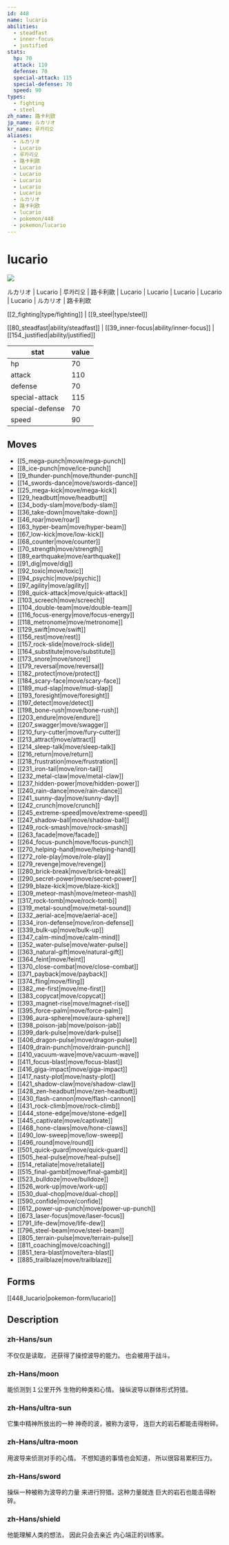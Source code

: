 ```yaml
---
id: 448
name: lucario
abilities:
  - steadfast
  - inner-focus
  - justified
stats:
  hp: 70
  attack: 110
  defense: 70
  special-attack: 115
  special-defense: 70
  speed: 90
types:
  - fighting
  - steel
zh_name: 路卡利欧
jp_name: ルカリオ
kr_name: 루카리오
aliases:
  - ルカリオ
  - Lucario
  - 루카리오
  - 路卡利歐
  - Lucario
  - Lucario
  - Lucario
  - Lucario
  - Lucario
  - ルカリオ
  - 路卡利欧
  - lucario
  - pokemon/448
  - pokemon/lucario
---
```

# lucario

![](https://raw.githubusercontent.com/PokeAPI/sprites/master/sprites/pokemon/448.png)

ルカリオ | Lucario | 루카리오 | 路卡利歐 | Lucario | Lucario | Lucario | Lucario | Lucario | ルカリオ | 路卡利欧

[[2_fighting|type/fighting]] | [[9_steel|type/steel]]

[[80_steadfast|ability/steadfast]] | [[39_inner-focus|ability/inner-focus]] | [[154_justified|ability/justified]]

|stat|value|
|---|---|
|hp|70|
|attack|110|
|defense|70|
|special-attack|115|
|special-defense|70|
|speed|90|


## Moves

- [[5_mega-punch|move/mega-punch]]
- [[8_ice-punch|move/ice-punch]]
- [[9_thunder-punch|move/thunder-punch]]
- [[14_swords-dance|move/swords-dance]]
- [[25_mega-kick|move/mega-kick]]
- [[29_headbutt|move/headbutt]]
- [[34_body-slam|move/body-slam]]
- [[36_take-down|move/take-down]]
- [[46_roar|move/roar]]
- [[63_hyper-beam|move/hyper-beam]]
- [[67_low-kick|move/low-kick]]
- [[68_counter|move/counter]]
- [[70_strength|move/strength]]
- [[89_earthquake|move/earthquake]]
- [[91_dig|move/dig]]
- [[92_toxic|move/toxic]]
- [[94_psychic|move/psychic]]
- [[97_agility|move/agility]]
- [[98_quick-attack|move/quick-attack]]
- [[103_screech|move/screech]]
- [[104_double-team|move/double-team]]
- [[116_focus-energy|move/focus-energy]]
- [[118_metronome|move/metronome]]
- [[129_swift|move/swift]]
- [[156_rest|move/rest]]
- [[157_rock-slide|move/rock-slide]]
- [[164_substitute|move/substitute]]
- [[173_snore|move/snore]]
- [[179_reversal|move/reversal]]
- [[182_protect|move/protect]]
- [[184_scary-face|move/scary-face]]
- [[189_mud-slap|move/mud-slap]]
- [[193_foresight|move/foresight]]
- [[197_detect|move/detect]]
- [[198_bone-rush|move/bone-rush]]
- [[203_endure|move/endure]]
- [[207_swagger|move/swagger]]
- [[210_fury-cutter|move/fury-cutter]]
- [[213_attract|move/attract]]
- [[214_sleep-talk|move/sleep-talk]]
- [[216_return|move/return]]
- [[218_frustration|move/frustration]]
- [[231_iron-tail|move/iron-tail]]
- [[232_metal-claw|move/metal-claw]]
- [[237_hidden-power|move/hidden-power]]
- [[240_rain-dance|move/rain-dance]]
- [[241_sunny-day|move/sunny-day]]
- [[242_crunch|move/crunch]]
- [[245_extreme-speed|move/extreme-speed]]
- [[247_shadow-ball|move/shadow-ball]]
- [[249_rock-smash|move/rock-smash]]
- [[263_facade|move/facade]]
- [[264_focus-punch|move/focus-punch]]
- [[270_helping-hand|move/helping-hand]]
- [[272_role-play|move/role-play]]
- [[279_revenge|move/revenge]]
- [[280_brick-break|move/brick-break]]
- [[290_secret-power|move/secret-power]]
- [[299_blaze-kick|move/blaze-kick]]
- [[309_meteor-mash|move/meteor-mash]]
- [[317_rock-tomb|move/rock-tomb]]
- [[319_metal-sound|move/metal-sound]]
- [[332_aerial-ace|move/aerial-ace]]
- [[334_iron-defense|move/iron-defense]]
- [[339_bulk-up|move/bulk-up]]
- [[347_calm-mind|move/calm-mind]]
- [[352_water-pulse|move/water-pulse]]
- [[363_natural-gift|move/natural-gift]]
- [[364_feint|move/feint]]
- [[370_close-combat|move/close-combat]]
- [[371_payback|move/payback]]
- [[374_fling|move/fling]]
- [[382_me-first|move/me-first]]
- [[383_copycat|move/copycat]]
- [[393_magnet-rise|move/magnet-rise]]
- [[395_force-palm|move/force-palm]]
- [[396_aura-sphere|move/aura-sphere]]
- [[398_poison-jab|move/poison-jab]]
- [[399_dark-pulse|move/dark-pulse]]
- [[406_dragon-pulse|move/dragon-pulse]]
- [[409_drain-punch|move/drain-punch]]
- [[410_vacuum-wave|move/vacuum-wave]]
- [[411_focus-blast|move/focus-blast]]
- [[416_giga-impact|move/giga-impact]]
- [[417_nasty-plot|move/nasty-plot]]
- [[421_shadow-claw|move/shadow-claw]]
- [[428_zen-headbutt|move/zen-headbutt]]
- [[430_flash-cannon|move/flash-cannon]]
- [[431_rock-climb|move/rock-climb]]
- [[444_stone-edge|move/stone-edge]]
- [[445_captivate|move/captivate]]
- [[468_hone-claws|move/hone-claws]]
- [[490_low-sweep|move/low-sweep]]
- [[496_round|move/round]]
- [[501_quick-guard|move/quick-guard]]
- [[505_heal-pulse|move/heal-pulse]]
- [[514_retaliate|move/retaliate]]
- [[515_final-gambit|move/final-gambit]]
- [[523_bulldoze|move/bulldoze]]
- [[526_work-up|move/work-up]]
- [[530_dual-chop|move/dual-chop]]
- [[590_confide|move/confide]]
- [[612_power-up-punch|move/power-up-punch]]
- [[673_laser-focus|move/laser-focus]]
- [[791_life-dew|move/life-dew]]
- [[796_steel-beam|move/steel-beam]]
- [[805_terrain-pulse|move/terrain-pulse]]
- [[811_coaching|move/coaching]]
- [[851_tera-blast|move/tera-blast]]
- [[885_trailblaze|move/trailblaze]]

## Forms



[[448_lucario|pokemon-form/lucario]]

## Description

### zh-Hans/sun

不仅仅是读取，
还获得了操控波导的能力。
也会被用于战斗。

### zh-Hans/moon

能侦测到１公里开外
生物的种类和心情。
操纵波导以群体形式狩猎。

### zh-Hans/ultra-sun

它集中精神所放出的一种
神奇的波，被称为波导，
连巨大的岩石都能击得粉碎。

### zh-Hans/ultra-moon

用波导来侦测对手的心情。
不想知道的事情也会知道，
所以很容易累积压力。

### zh-Hans/sword

操纵一种被称为波导的力量
来进行狩猎。这种力量就连
巨大的岩石也能击得粉碎。

### zh-Hans/shield

他能理解人类的想法，
因此只会去亲近
内心端正的训练家。

